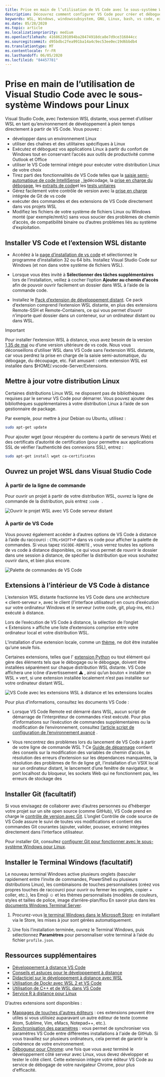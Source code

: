 ```yaml
---
title: Prise en main de l’utilisation de VS Code avec le sous-système Windows pour Linux
description: Découvrez comment configurer VS Code pour créer et déboguer du code à l’aide du sous-système Windows pour Linux.
keywords: WSL, Windows, windowssubsystem, GNU, Linux, bash, vs code, extension distante, Debug, path, Visual Studio
ms.date: 05/28/2020
ms.topic: article
ms.localizationpriority: medium
ms.openlocfilehash: 416862201094ba28474918dca8e7d9ce316844cc
ms.sourcegitcommit: d95bdbc2fea991ba14a4c9ec53ee0ec19d6bbdb4
ms.translationtype: MT
ms.contentlocale: fr-FR
ms.lasthandoff: 06/05/2020
ms.locfileid: "84457781"
---
```

# <a name="get-started-using-visual-studio-code-with-windows-subsystem-for-linux"></a>Prise en main de l’utilisation de Visual Studio Code avec le sous-système Windows pour Linux

Visual Studio Code, avec l’extension WSL distante, vous permet d’utiliser WSL en tant qu’environnement de développement à plein temps directement à partir de VS Code. Vous pouvez :

* développer dans un environnement Linux
* utiliser des chaînes et des utilitaires spécifiques à Linux
* Exécutez et déboguez vos applications Linux à partir du confort de Windows tout en conservant l’accès aux outils de productivité comme Outlook et Office
* utiliser le VS Code terminal intégré pour exécuter votre distribution Linux de votre choix
* Tirez parti des fonctionnalités de VS Code telles que la [saisie semi-automatique de code IntelliSense](https://code.visualstudio.com/docs/editor/intellisense) [, le](https://code.visualstudio.com/docs/python/linting)décodage, la [prise en charge du débogage](https://code.visualstudio.com/docs/nodejs/nodejs-debugging), les [extraits de code](https://code.visualstudio.com/docs/editor/userdefinedsnippets)et les [tests unitaires](https://code.visualstudio.com/docs/python/testing)
* Gérez facilement votre contrôle de version avec la [prise en charge](https://code.visualstudio.com/docs/editor/versioncontrol#_git-support) intégrée de Git de vs code
* exécuter des commandes et des extensions de VS Code directement dans vos projets WSL
* Modifiez les fichiers de votre système de fichiers Linux ou Windows monté (par exemple/mnt/c) sans vous soucier des problèmes de chemin d’accès, de compatibilité binaire ou d’autres problèmes liés au système d’exploitation.

## <a name="install-vs-code-and-the-remote-wsl-extension"></a>Installer VS Code et l’extension WSL distante

* Accédez à la [page d’installation de vs code](https://code.visualstudio.com/download) et sélectionnez le programme d’installation 32 ou 64 bits. Installez Visual Studio Code sur Windows (et non dans votre système de fichiers WSL).

* Lorsque vous êtes invité à **Sélectionner des tâches supplémentaires** lors de l’installation, veillez à cocher l’option **Ajouter au chemin d’accès** afin de pouvoir ouvrir facilement un dossier dans WSL à l’aide de la commande code.

* Installez le [Pack d’extension de développement distant](https://marketplace.visualstudio.com/items?itemName=ms-vscode-remote.vscode-remote-extensionpack). Ce pack d’extension comprend l’extension WSL distante, en plus des extensions Remote-SSH et Remote-Containers, ce qui vous permet d’ouvrir n’importe quel dossier dans un conteneur, sur un ordinateur distant ou dans WSL.

> [!IMPORTANT]
> Pour installer l’extension WSL à distance, vous avez besoin de la version [1,35 de mai](https://code.visualstudio.com/updates/v1_35) ou d’une version ultérieure de vs code. Nous vous déconseillons d’utiliser WSL dans VS Code sans l’extension WSL distante, car vous perdrez la prise en charge de la saisie semi-automatique, du débogage, du découpage, etc. Fait amusant : cette extension WSL est installée dans $HOME/.vscode-Server/Extensions.

## <a name="update-your-linux-distribution"></a>Mettre à jour votre distribution Linux

Certaines distributions Linux WSL ne disposent pas de bibliothèques requises par le serveur VS Code pour démarrer. Vous pouvez ajouter des bibliothèques supplémentaires à votre distribution Linux à l’aide de son gestionnaire de package.

Par exemple, pour mettre à jour Debian ou Ubuntu, utilisez :

```bash
sudo apt-get update
```

Pour ajouter wget (pour récupérer du contenu à partir de serveurs Web) et des certificats d’autorité de certification (pour permettre aux applications SSL de vérifier l’authenticité des connexions SSL), entrez :

```bash
sudo apt-get install wget ca-certificates
```

## <a name="open-a-wsl-project-in-visual-studio-code"></a>Ouvrez un projet WSL dans Visual Studio Code

### <a name="from-the-command-line"></a>À partir de la ligne de commande

Pour ouvrir un projet à partir de votre distribution WSL, ouvrez la ligne de commande de la distribution, puis entrez :`code .`

![Ouvrir le projet WSL avec VS Code serveur distant](../media/wsl-open-vs-code.gif)

### <a name="from-vs-code"></a>À partir de VS Code

Vous pouvez également accéder à d’autres options de VS Code à distance à l’aide du raccourci : `CTRL+SHIFT+P` dans vs code pour afficher la palette de commandes. Si vous tapez `VSCODE-REMOTE` , vous verrez toutes les options de vs code à distance disponibles, ce qui vous permet de rouvrir le dossier dans une session à distance, de spécifier la distribution que vous souhaitez ouvrir dans, et bien plus encore.

![Palette de commandes de VS Code](../media/vscode-remote-command-palette.png)

## <a name="extensions-inside-of-vs-code-remote"></a>Extensions à l’intérieur de VS Code à distance

L’extension WSL distante fractionne les VS Code dans une architecture « client-serveur », avec le client (l’interface utilisateur) en cours d’exécution sur votre ordinateur Windows et le serveur (votre code, git, plug-ins, etc.) exécuté à distance.

Lors de l’exécution de VS Code à distance, la sélection de l’onglet « Extensions » affiche une liste d’extensions comprise entre votre ordinateur local et votre distribution WSL.

L’installation d’une extension locale, comme un [thème](https://marketplace.visualstudio.com/search?target=VSCode&category=Themes&sortBy=Installs), ne doit être installée qu’une seule fois.

Certaines extensions, telles que l' [extension Python](https://marketplace.visualstudio.com/items?itemName=ms-python.python) ou tout élément qui gère des éléments tels que le débogage ou le débogage, doivent être installées séparément sur chaque distribution WSL distante. VS Code affichera une icône d’avertissement ⚠ , ainsi qu’un bouton « installer en WSL » vert, si une extension installée localement n’est pas installée sur votre ordinateur distant WSL.

![VS Code avec les extensions WSL à distance et les extensions locales](../media/vscode-remote-wsl-extensions.png)

Pour plus d’informations, consultez les documents VS Code :

* Lorsque VS Code Remote est démarré dans WSL, aucun script de démarrage de l’interpréteur de commandes n’est exécuté. Pour plus d’informations sur l’exécution de commandes supplémentaires ou la modification de l’environnement, consultez [l’article script de configuration de l’environnement avancé](https://code.visualstudio.com/docs/remote/wsl#_advanced-environment-setup-script) .

* Vous rencontrez des problèmes lors du lancement de VS Code à partir de votre ligne de commande WSL ? Ce [Guide de dépannage](https://code.visualstudio.com/docs/remote/troubleshooting#_fixing-problems-with-the-code-command-not-working) contient des conseils sur la modification des variables de chemin d’accès, la résolution des erreurs d’extension sur les dépendances manquantes, la résolution des problèmes de fin de ligne git, l’installation d’un VSIX local sur un ordinateur distant, le lancement d’une fenêtre de navigateur, le port localhost du bloqueur, les sockets Web qui ne fonctionnent pas, les erreurs de stockage des

## <a name="install-git-optional"></a>Installer Git (facultatif)

Si vous envisagez de collaborer avec d’autres personnes ou d’héberger votre projet sur un site open source (comme GitHub), VS Code prend en charge le [contrôle de version avec Git](https://code.visualstudio.com/docs/editor/versioncontrol#_git-support). L’onglet Contrôle de code source de VS Code assure le suivi de toutes vos modifications et contient des commandes Git courantes (ajouter, valider, pousser, extraire) intégrées directement dans l’interface utilisateur.

Pour installer Git, consultez [configurer Git pour fonctionner avec le sous-système Windows pour Linux](./wsl-git.md).

## <a name="install-windows-terminal-optional"></a>Installer le Terminal Windows (facultatif)

Le nouveau terminal Windows active plusieurs onglets (basculer rapidement entre l’invite de commandes, PowerShell ou plusieurs distributions Linux), les combinaisons de touches personnalisées (créez vos propres touches de raccourci pour ouvrir ou fermer les onglets, copier + coller, etc.), les Emoji ☺ et les thèmes personnalisés (modèles de couleurs, styles et tailles de police, image d’arrière-plan/flou En savoir plus dans les [documents Windows Terminal Server](https://docs.microsoft.com/windows/terminal).

1. Procurez-vous [le terminal Windows dans le Microsoft Store](https://www.microsoft.com/store/apps/9n0dx20hk701): en installant via le Store, les mises à jour sont gérées automatiquement.

2. Une fois l’installation terminée, ouvrez le Terminal Windows, puis sélectionnez **Paramètres** pour personnaliser votre terminal à l’aide du fichier `profile.json`.

## <a name="additional-resources"></a>Ressources supplémentaires

* [Développement à distance VS Code](https://code.visualstudio.com/docs/remote/remote-overview)
* [Conseils et astuces pour le développement à distance](https://code.visualstudio.com/docs/remote/troubleshooting)
* [Didacticiel sur le développement à distance avec WSL](https://code.visualstudio.com/remote-tutorials/wsl/getting-started)
* [Utilisation de Dockr avec WSL 2 et VS Code](https://code.visualstudio.com/blogs/2020/03/02/docker-in-wsl2)
* [Utilisation de C++ et de WSL dans VS Code](https://code.visualstudio.com/docs/cpp/config-wsl)
* [Service R à distance pour Linux](https://docs.microsoft.com/visualstudio/rtvs/setting-up-remote-r-service-on-linux?view=vs-2017)

D’autres extensions sont disponibles :

* [Mappages de touches d'autres éditeurs](https://marketplace.visualstudio.com/search?target=VSCode&category=Keymaps&sortBy=Downloads) : ces extensions peuvent être utiles si vous utilisiez auparavant un autre éditeur de texte (comme Atom, Sublime, Vim, eMacs, Notepad++, etc.).
* [Synchronisation des paramètres](https://marketplace.visualstudio.com/items?itemName=Shan.code-settings-sync) : vous permet de synchroniser vos paramètres VS Code entre différentes installations à l'aide de GitHub. Si vous travaillez sur plusieurs ordinateurs, cela permet de garantir la cohérence de votre environnement.
* [Débogueur pour Chrome](https://code.visualstudio.com/blogs/2016/02/23/introducing-chrome-debugger-for-vs-code): une fois que vous avez terminé le développement côté serveur avec Linux, vous devez développer et tester le côté client. Cette extension intègre votre éditeur VS Code au service de débogage de votre navigateur Chrome, pour plus d'efficacité.
